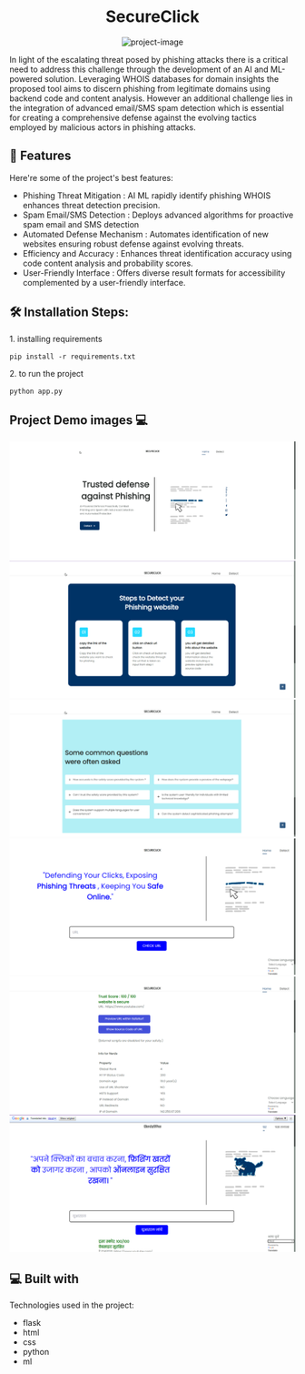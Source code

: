 <h1 align="center" id="title">SecureClick</h1>

<p align="center"><img src="https://socialify.git.ci/KrishayNair/SecureClick/image?font=Inter&amp;language=1&amp;name=1&amp;owner=1&amp;stargazers=1&amp;theme=Light" alt="project-image"></p>

<p id="description">In light of the escalating threat posed by phishing attacks there is a critical need to address this challenge through the development of an AI and ML-powered solution. Leveraging WHOIS databases for domain insights the proposed tool aims to discern phishing from legitimate domains using backend code and content analysis. However an additional challenge lies in the integration of advanced email/SMS spam detection which is essential for creating a comprehensive defense against the evolving tactics employed by malicious actors in phishing attacks.</p>

  
  
<h2>🧐 Features</h2>

Here're some of the project's best features:

*   Phishing Threat Mitigation : AI ML rapidly identify phishing WHOIS enhances threat detection precision.
*   Spam Email/SMS Detection : Deploys advanced algorithms for proactive spam email and SMS detection
*   Automated Defense Mechanism : Automates identification of new websites ensuring robust defense against evolving threats.
*   Efficiency and Accuracy : Enhances threat identification accuracy using code content analysis and probability scores.
*   User-Friendly Interface : Offers diverse result formats for accessibility complemented by a user-friendly interface.

<h2>🛠️ Installation Steps:</h2>

<p>1. installing requirements</p>

```
pip install -r requirements.txt
```

<p>2. to run the project</p>

```
python app.py
```

<h2>Project Demo images 💻</h2>

![image info](./demo%20images/home.png)
![image info](./demo%20images/secureclick%202.png)
![image info](./demo%20images/secureclick%203.png)
![image info](./demo%20images/secureclick%204.png)
![image info](./demo%20images/secureclick%205.png)
![image info](./demo%20images/secureclick%206.png)
  
  
<h2>💻 Built with</h2>

Technologies used in the project:

*   flask
*   html
*   css
*   python
*   ml
